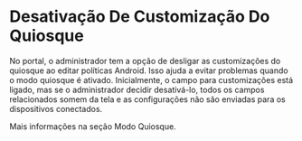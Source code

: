# Desativação De Customização Do Quiosque

No portal, o administrador tem a opção de desligar as customizações do quiosque ao editar políticas Android. Isso ajuda a evitar problemas quando o modo quiosque é ativado. Inicialmente, o campo para customizações está ligado, mas se o administrador decidir desativá-lo, todos os campos relacionados somem da tela e as configurações não são enviadas para os dispositivos conectados.

Mais informações na seção Modo Quiosque.
